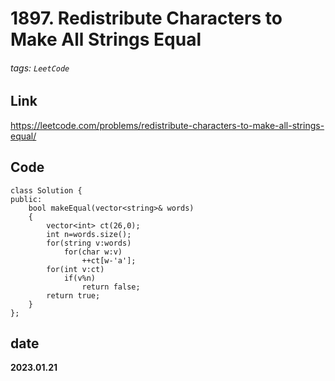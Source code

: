 # 1897. Redistribute Characters to Make All Strings Equal
###### tags: `LeetCode`
## **Link**
https://leetcode.com/problems/redistribute-characters-to-make-all-strings-equal/
## **Code**
```cpp=
class Solution {
public:
    bool makeEqual(vector<string>& words) 
    {
        vector<int> ct(26,0);
        int n=words.size();
        for(string v:words)
            for(char w:v)
                ++ct[w-'a'];
        for(int v:ct)
            if(v%n)
                return false;
        return true;
    }
};
```
## date
**2023.01.21**

